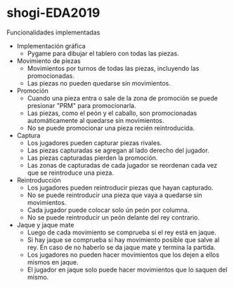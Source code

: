 # shogi-EDA2019
Funcionalidades implementadas
  - Implementación gráfica
    - Pygame para dibujar el tablero con todas las piezas.
  - Movimiento de piezas
    - Movimientos por turnos de todas las piezas, incluyendo las promocionadas.
    - Las piezas no pueden quedarse sin movimientos.
  - Promoción
    - Cuando una pieza entra o sale de la zona de promoción se puede presionar "PRM" para promocionarla.
    - Las piezas, como el peón y el caballo, son promocionadas automáticamente al quedarse sin movimientos.
    - No se puede promocionar una pieza recién reintroducida.
  - Captura
    - Los jugadores pueden capturar piezas rivales.
    - Las piezas capturadas se agregan al lado derecho del jugador.
    - Las piezas capturadas pierden la promoción.
    - Las zonas de capturadas de cada jugador se reordenan cada vez que se reintroduce una pieza.
  - Reintroducción
    - Los jugadores pueden reintroducir piezas que hayan capturado.
    - No se puede reintroducir una pieza que vaya a quedarse sin movimientos.
    - Cada jugador puede colocar solo ún peón por columna.
    - No se puede reintroducir un peón delante del rey contrario.
  - Jaque y jaque mate
    - Luego de cada movimiento se comprueba si el rey está en jaque.
    - Si hay jaque se comprueba si hay movimiento posible que salve al rey. En caso de no haberlo se da jaque mate y termina la partida.
    - Los jugadores no pueden hacer movimientos que los dejen a ellos mismos en jaque.
    - El jugador en jaque solo puede hacer movimientos que lo saquen del mismo.
